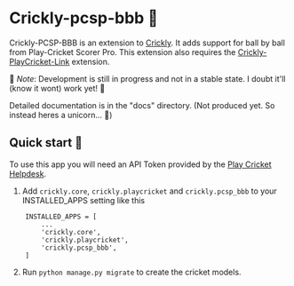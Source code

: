 Crickly-pcsp-bbb 🏏
==================================

Crickly-PCSP-BBB is an extension to [Crickly](https://github.com/Crickly/Crickly/). It adds support for ball by ball from Play-Cricket Scorer Pro. This extension also requires the [Crickly-PlayCricket-Link](https://github.com/crickly/crickly-playcricket-link) extension.

📝 _Note_: Development is still in progress and not in a stable state. I doubt it'll (know it wont) work yet! 🤪

Detailed documentation is in the "docs" directory. (Not produced yet. So instead heres a unicorn... 🦄)


Quick start 🛫
-------------
To use this app you will need an API Token provided by the [Play Cricket Helpdesk](https://play-cricket.ecb.co.uk/hc/en-us/requests/new?ticket_form_id=217809).


1. Add `crickly.core`, `crickly.playcricket` and `crickly.pcsp_bbb` to your INSTALLED_APPS setting like this

```
    INSTALLED_APPS = [
        ...
        'crickly.core',
        'crickly.playcricket',
        'crickly.pcsp_bbb',
    ]
```

2. Run `python manage.py migrate` to create the cricket models.
